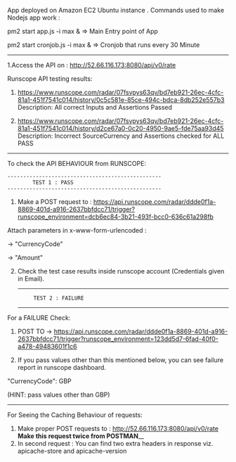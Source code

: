 
App deployed on Amazon EC2 Ubuntu instance .
Commands used to make Nodejs app work :

pm2 start app.js -i max &     => Main Entry point of App 

pm2 start cronjob.js -i max & => Cronjob that runs every 30 Minute
_______________________________________________________________________
1.Access the API on : http://52.66.116.173:8080/api/v0/rate

Runscope API testing results:
1. https://www.runscope.com/radar/07fsvpys63qv/bd7eb921-26ec-4cfc-81a1-451f7541c014/history/0c5c581e-85ce-494c-bdca-8db252e557b3 
	Description: All correct Inputs and Assertions Passed

2. https://www.runscope.com/radar/07fsvpys63qv/bd7eb921-26ec-4cfc-81a1-451f7541c014/history/d2ce67a0-0c20-4950-9ae5-fde75aa93d45
	Description: Incorrect SourceCurrency and Assertions checked for ALL PASS
----------------------------------------------------------------------------------------------------------------------------------------------------
To check the API BEHAVIOUR from RUNSCOPE:

	-------------------------------------------------
			TEST 1 : PASS
	-------------------------------------------------
1. Make a POST request to : 
https://api.runscope.com/radar/ddde0f1a-8869-401d-a916-2637bbfdcc71/trigger?runscope_environment=dcb6ec84-3b21-493f-bcc0-636c61a298fb

Attach parameters in x-www-form-urlencoded :

-> "CurrencyCode"

-> "Amount"

2. Check the test case results inside runscope account (Credentials given in Email).

	-------------------------------------------------
			TEST 2 : FAILURE
	-------------------------------------------------

For a FAILURE Check:
1. POST TO -> https://api.runscope.com/radar/ddde0f1a-8869-401d-a916-2637bbfdcc71/trigger?runscope_environment=123dd5d7-6fad-40f0-a478-49483601f1c6

2. If you pass values other than this mentioned below, you can see failure report in runscope dashboard. 

"CurrencyCode": GBP 

(HINT: pass values other than GBP)

------------------------------------------------------------------------------------

For Seeing the Caching Behaviour of requests:

1. Make proper POST requests to : http://52.66.116.173:8080/api/v0/rate    
__________Make this request twice from POSTMAN____________
2. In second request : You can find two extra headers in response 
    viz. apicache-store and apicache-version




    



